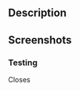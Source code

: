 ## Description

<!-- Description of the introduced changes in this Pull Request -->

## Screenshots

<!-- If what you're changing is within the app, please show before/after.
You can provide a video as well if that makes more sense -->

<!-- Use a `details` disclosure widget if there are many screenshots
<details>
  <summary>Details</summary>
  Something small enough to escape casual notice.
</details> -->

### Testing

<!-- Add testing instructions if needed. -->

Closes <!--  <Issue Reference> -->
